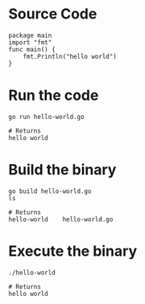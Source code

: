 # Source Code
```
package main
import "fmt"
func main() {
    fmt.Println("hello world")
}
```

# Run the code
```
go run hello-world.go

# Returns
hello world
```

# Build the binary
```
go build hello-world.go
ls

# Returns
hello-world    hello-world.go
```

# Execute the binary
```
./hello-world

# Returns
hello world
```